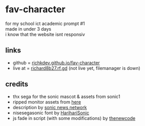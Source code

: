 # fav-character
for my school ict academic prompt #1<br>
made in under 3 days<br>
i know that the website isnt responsiv

## links
- github = [richkdev.github.io/fav-character](https://richkdev.github.io/fav-character/)
- live at = [richard8b27.rf.gd](https://richard8b27.rf.gd) (not live yet, filemanager is down)

## credits
- thx sega for the sonic mascot & assets from sonic1
- ripped monitor assets from [here](https://www.spriters-resource.com/custom_edited/sonicthehedgehogcustoms/sheet/85198/)
- description by [sonic news network](https://sonic.fandom.com/wiki/Sonic_the_Hedgehog)
- nisesegasonic font by [HarihariSonic](https://www.fonts4free.net/sega-sonic-font.html)
- js fade in script (with some modifications) by [thenewcode](https://codepen.io/dudleystorey/pen/XWJebj)
